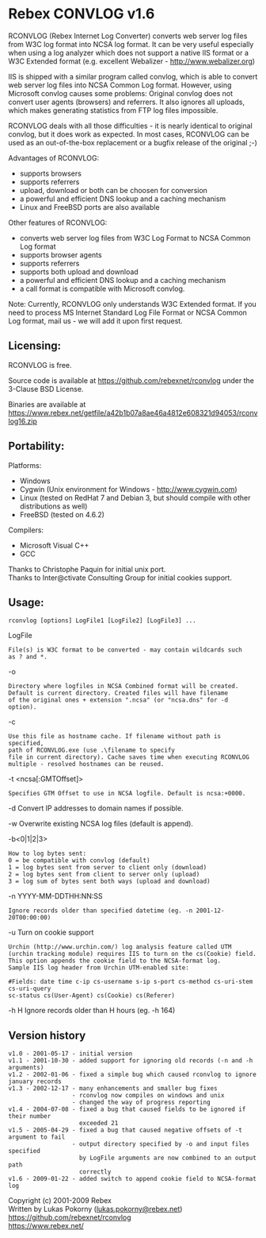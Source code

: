 Rebex CONVLOG v1.6
==================

RCONVLOG (Rebex Internet Log Converter) converts web server log files
from W3C log format into NCSA log format. It can be very useful especially
when using a log analyzer which does not support a native IIS format or
a W3C Extended format (e.g. excellent Webalizer - http://www.webalizer.org)

IIS is shipped with a similar program called convlog, which is able to convert
web server log files into NCSA Common Log format. However, using Microsoft
convlog causes some problems: Original convlog does not convert user agents
(browsers) and referrers. It also ignores all uploads, which makes generating
statistics from FTP log files impossible.

RCONVLOG deals with all those difficulties - it is nearly identical to original
convlog, but it does work as expected. In most cases, RCONVLOG can be used as
an out-of-the-box replacement or a bugfix release of the original ;-) 


Advantages of RCONVLOG:
- supports browsers
- supports referrers
- upload, download or both can be choosen for conversion
- a powerful and efficient DNS lookup and a caching mechanism
- Linux and FreeBSD ports are also available

Other features of RCONVLOG:
- converts web server log files from W3C Log Format to NCSA Common Log format
- supports browser agents
- supports referrers
- supports both upload and download
- a powerful and efficient DNS lookup and a caching mechanism
- a call format is compatible with Microsoft convlog.


Note: Currently, RCONVLOG only understands W3C Extended format. If you need
to process MS Internet Standard Log File Format or NCSA Common Log format,
mail us - we will add it upon first request.


Licensing:
----------

RCONVLOG is free.

Source code is available at https://github.com/rebexnet/rconvlog under the 3-Clause BSD License.

Binaries are available at https://www.rebex.net/getfile/a42b1b07a8ae46a4812e608321d94053/rconvlog16.zip


Portability:
------------

Platforms:
- Windows
- Cygwin (Unix environment for Windows - http://www.cygwin.com)
- Linux (tested on RedHat 7 and Debian 3, but should compile with other distributions as well)
- FreeBSD (tested on 4.6.2)

Compilers:
- Microsoft Visual C++
- GCC

Thanks to Christophe Paquin for initial unix port.  
Thanks to Inter@ctivate Consulting Group for initial cookies support.  


Usage:
------

```
rconvlog [options] LogFile1 [LogFile2] [LogFile3] ...
```

LogFile

    File(s) is W3C format to be converted - may contain wildcards such
    as ? and *.

-o <output directory>

    Directory where logfiles in NCSA Combined format will be created.
    Default is current directory. Created files will have filename
    of the original ones + extension ".ncsa" (or "ncsa.dns" for -d option).

-c <hostname cache file>

    Use this file as hostname cache. If filename without path is specified,
    path of RCONVLOG.exe (use .\filename to specify
    file in current directory). Cache saves time when executing RCONVLOG
    multiple - resolved hostnames can be reused.

-t <ncsa[:GMTOffset]>

    Specifies GTM Offset to use in NCSA logfile. Default is ncsa:+0000.

-d  Convert IP addresses to domain names if possible.

-w  Overwrite existing NCSA log files (default is append).
    
-b<0|1|2|3>

    How to log bytes sent:
    0 = be compatible with convlog (default)
    1 = log bytes sent from server to client only (download)
    2 = log bytes sent from client to server only (upload)
    3 = log sum of bytes sent both ways (upload and download)

-n YYYY-MM-DDTHH:NN:SS

    Ignore records older than specified datetime (eg. -n 2001-12-20T00:00:00)

-u  Turn on cookie support

    Urchin (http://www.urchin.com/) log analysis feature called UTM
    (urchin tracking module) requires IIS to turn on the cs(Cookie) field.
    This option appends the cookie field to the NCSA-format log.
    Sample IIS log header from Urchin UTM-enabled site:

    #Fields: date time c-ip cs-username s-ip s-port cs-method cs-uri-stem cs-uri-query
    sc-status cs(User-Agent) cs(Cookie) cs(Referer)

-h H
    Ignore records older than H hours (eg. -h 164)


Version history
---------------

    v1.0 - 2001-05-17 - initial version
    v1.1 - 2001-10-30 - added support for ignoring old records (-n and -h arguments)
    v1.2 - 2002-01-06 - fixed a simple bug which caused rconvlog to ignore january records
    v1.3 - 2002-12-17 - many enhancements and smaller bug fixes
                      - rconvlog now compiles on windows and unix
                      - changed the way of progress reporting
    v1.4 - 2004-07-08 - fixed a bug that caused fields to be ignored if their number
                        exceeded 21
    v1.5 - 2005-04-29 - fixed a bug that caused negative offsets of -t argument to fail
                      - output directory specified by -o and input files specified
                        by LogFile arguments are now combined to an output path
                        correctly
    v1.6 - 2009-01-22 - added switch to append cookie field to NCSA-format log


Copyright (c) 2001-2009 Rebex  
Written by Lukas Pokorny (lukas.pokorny@rebex.net)  
https://github.com/rebexnet/rconvlog  
https://www.rebex.net/  
